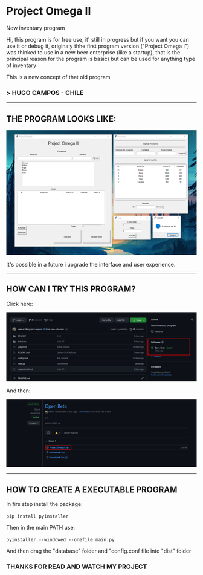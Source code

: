 # Project Omega II
New inventary program

Hi, this program is for free use, it' still in progress but if you want you can use it or debug it, originaly thhe first program version ("Project Omega I") was thinked to use in a new beer enterprise (like a startup), that is the principal reason for the program is basic) but can be used for anything type of inventary

This is a new concept of that old program


### > HUGO CAMPOS - CHILE

----

## THE PROGRAM LOOKS LIKE:

![image](README/Screenshot_1.png)

It's possible in a future i upgrade the interface and user experience.

----

## HOW CAN I TRY THIS PROGRAM?

Click here:

![image](README/Screenshot_2.png)

And then:

![image](README/Screenshot_3.png)

----

## HOW TO CREATE A EXECUTABLE PROGRAM

In firs step install the package:

```pip install pyinstaller```

Then in the main PATH use:

```pyinstaller --windowed --onefile main.py```

And then drag the "database" folder and "config.conf file into "dist" folder

### THANKS FOR READ AND WATCH MY PROJECT
